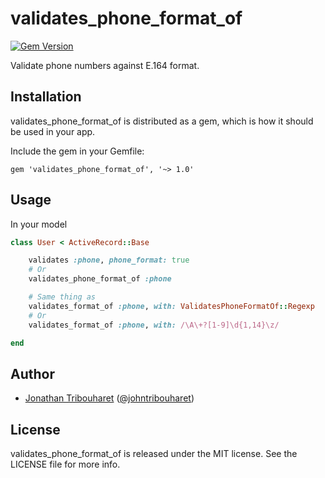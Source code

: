 # validates_phone_format_of

[![Gem Version](https://badge.fury.io/rb/validates_phone_format_of.svg)](http://badge.fury.io/rb/validates_phone_format_of)

Validate phone numbers against E.164 format.

## Installation

validates_phone_format_of is distributed as a gem, which is how it should be used in your app.

Include the gem in your Gemfile:

    gem 'validates_phone_format_of', '~> 1.0'

## Usage

In your model

```ruby
class User < ActiveRecord::Base

	validates :phone, phone_format: true
	# Or
	validates_phone_format_of :phone

	# Same thing as
	validates_format_of :phone, with: ValidatesPhoneFormatOf::Regexp
	# Or
	validates_format_of :phone, with: /\A\+?[1-9]\d{1,14}\z/

end
```

## Author

- [Jonathan Tribouharet](https://github.com/jonathantribouharet) ([@johntribouharet](https://twitter.com/johntribouharet))

## License

validates_phone_format_of is released under the MIT license. See the LICENSE file for more info.
